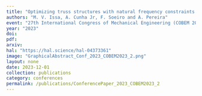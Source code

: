 ```yaml
---
title: "Optimizing truss structures with natural frequency constraints using the cross-entropy method"
authors: "M. V. Issa, A. Cunha Jr, F. Soeiro and A. Pereira"
event: "27th International Congress of Mechanical Engineering (COBEM 2023)"
year: "2023"
doi: 
pdf: 
arxiv: 
hal: "https://hal.science/hal-04373361"
image: "GraphicalAbstract_Conf_2023_COBEM2023_2.png"
layout: none
date: 2023-12-01
collection: publications
category: conferences
permalink: /publications/ConferencePaper_2023_COBEM2023_2
---
```

